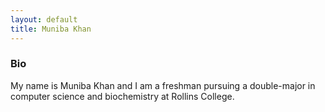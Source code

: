 ```yaml
---
layout: default
title: Muniba Khan
---
```

<h3>Bio</h3>
My name is Muniba Khan and I am a freshman pursuing a double-major in computer science and biochemistry at Rollins College.
